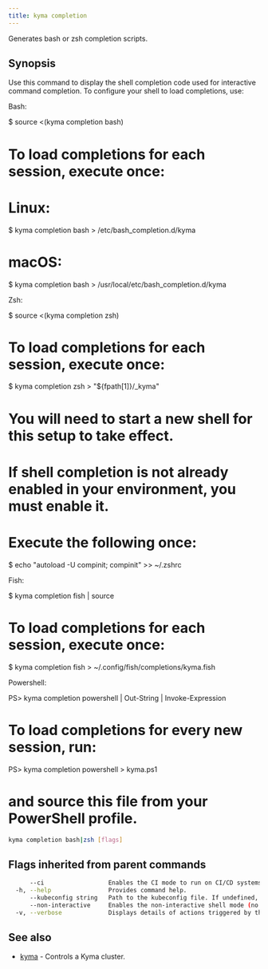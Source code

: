 ```yaml
---
title: kyma completion
---
```


Generates bash or zsh completion scripts.

## Synopsis

Use this command to display the shell completion code used for interactive command completion. 
To configure your shell to load completions, use:

Bash:

  $ source <(kyma completion bash)

  # To load completions for each session, execute once:
  # Linux:
  $ kyma completion bash > /etc/bash_completion.d/kyma
  # macOS:
  $ kyma completion bash > /usr/local/etc/bash_completion.d/kyma

Zsh:

  $ source <(kyma completion zsh)

  # To load completions for each session, execute once:
  $ kyma completion zsh > "${fpath[1]}/_kyma"

  # You will need to start a new shell for this setup to take effect.

  # If shell completion is not already enabled in your environment, you must enable it.
  # Execute the following once:

  $ echo "autoload -U compinit; compinit" >> ~/.zshrc

Fish:

  $ kyma completion fish | source

  # To load completions for each session, execute once:
  $ kyma completion fish > ~/.config/fish/completions/kyma.fish

Powershell:

  PS> kyma completion powershell | Out-String | Invoke-Expression

  # To load completions for every new session, run:
  PS> kyma completion powershell > kyma.ps1
  # and source this file from your PowerShell profile.


```bash
kyma completion bash|zsh [flags]
```

## Flags inherited from parent commands

```bash
      --ci                  Enables the CI mode to run on CI/CD systems. It avoids any user interaction (such as no dialog prompts) and ensures that logs are formatted properly in log files (such as no spinners for CLI steps).
  -h, --help                Provides command help.
      --kubeconfig string   Path to the kubeconfig file. If undefined, Kyma CLI uses the KUBECONFIG environment variable, or falls back "/$HOME/.kube/config".
      --non-interactive     Enables the non-interactive shell mode (no colorized output, no spinner)
  -v, --verbose             Displays details of actions triggered by the command.
```

## See also

* [kyma](kyma.md)	 - Controls a Kyma cluster.

